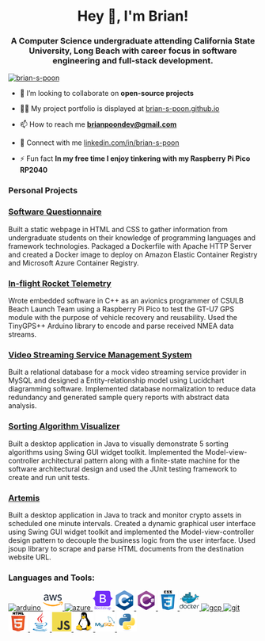 

<h1 align="center">Hey 👋, I'm Brian!</h1>
<h3 align="center">A Computer Science undergraduate attending California State University, Long Beach with career focus in software engineering and full-stack development.</h3>

<!-- PROFILE VIEWS BADGE -->
<p align="left"> <a href="#"><img src="https://komarev.com/ghpvc/?username=brian-s-poon&label=Profile%20views&color=0e75b6&style=flat" alt="brian-s-poon" /></a> </p>

- 🌱 I’m looking to collaborate on **open-source projects**

- 👨‍💻 My project portfolio is displayed at [brian-s-poon.github.io](https://brian-s-poon.github.io/)

- 📫 How to reach me **brianpoondev@gmail.com**

- 📄 Connect with me [linkedin.com/in/brian-s-poon](https://www.linkedin.com/in/brian-s-poon/)

- ⚡ Fun fact **In my free time I enjoy tinkering with my Raspberry Pi Pico RP2040**


### Personal Projects

<!-- Software Questionnaire -->
### <a href="https://github.com/Brian-S-Poon/Software-Questionnaire">Software Questionnaire</a>
Built a static webpage in HTML and CSS to gather information from undergraduate students on their knowledge of programming languages and framework technologies. Packaged a Dockerfile with Apache HTTP Server and created a Docker image to deploy on Amazon Elastic Container Registry and Microsoft Azure Container Registry.

<!-- In-flight Rocket Telemetry -->
### <a href="https://github.com/Brian-S-Poon/Raspberry-Pi-Pico-Projects/tree/main/Raspberry%20Pi%20Pico%20GT-U7%20GPS%20Module">In-flight Rocket Telemetry</a>
Wrote embedded software in C++ as an avionics programmer of CSULB Beach Launch Team using a Raspberry Pi Pico to test the GT-U7 GPS module with the purpose of vehicle recovery and reusability. Used the TinyGPS++ Arduino library to encode and parse received NMEA data streams.

<!-- Video Streaming Service Management System -->
### <a href="https://github.com/Brian-S-Poon/video-streaming-service-management-system">Video Streaming Service Management System</a>
Built a relational database for a mock video streaming service provider in MySQL and designed a Entity-relationship model using Lucidchart diagramming software. Implemented database normalization to reduce data redundancy and generated sample query reports with abstract data analysis.

<!-- Sorting Algorithm Visualizer -->
### <a href="https://github.com/Brian-S-Poon/Sorting-Algorithm-Visualizer">Sorting Algorithm Visualizer</a>
Built a desktop application in Java to visually demonstrate 5 sorting algorithms using Swing GUI widget toolkit. 
Implemented the Model-view-controller architectural pattern along with a finite-state machine for the software architectural design and used the JUnit testing framework to create and run unit tests.

<!-- Artemis -->
### <a href="https://github.com/Brian-S-Poon/Artemis">Artemis</a>
Built a desktop application in Java to track and monitor crypto assets in scheduled one minute intervals. Created a dynamic graphical user interface using Swing GUI widget toolkit and implemented the Model-view-controller design pattern to decouple the business logic from the user interface. Used jsoup library to scrape and parse HTML documents from the destination website URL.



<h3 align="left">Languages and Tools:</h3>
<p align="left"> <a href="https://www.arduino.cc/" target="_blank" rel="noreferrer"> <img src="https://cdn.worldvectorlogo.com/logos/arduino-1.svg" alt="arduino" width="40" height="40"/> </a> <a href="https://aws.amazon.com" target="_blank" rel="noreferrer"> <img src="https://raw.githubusercontent.com/devicons/devicon/master/icons/amazonwebservices/amazonwebservices-original-wordmark.svg" alt="aws" width="40" height="40"/> </a> <a href="https://azure.microsoft.com/en-in/" target="_blank" rel="noreferrer"> <img src="https://www.vectorlogo.zone/logos/microsoft_azure/microsoft_azure-icon.svg" alt="azure" width="40" height="40"/> </a> <a href="https://getbootstrap.com" target="_blank" rel="noreferrer"> <img src="https://raw.githubusercontent.com/devicons/devicon/master/icons/bootstrap/bootstrap-plain-wordmark.svg" alt="bootstrap" width="40" height="40"/> </a> <a href="https://www.w3schools.com/cpp/" target="_blank" rel="noreferrer"> <img src="https://raw.githubusercontent.com/devicons/devicon/master/icons/cplusplus/cplusplus-original.svg" alt="cplusplus" width="40" height="40"/> </a> <a href="https://www.w3schools.com/cs/" target="_blank" rel="noreferrer"> <img src="https://raw.githubusercontent.com/devicons/devicon/master/icons/csharp/csharp-original.svg" alt="csharp" width="40" height="40"/> </a> <a href="https://www.w3schools.com/css/" target="_blank" rel="noreferrer"> <img src="https://raw.githubusercontent.com/devicons/devicon/master/icons/css3/css3-original-wordmark.svg" alt="css3" width="40" height="40"/> </a> <a href="https://www.docker.com/" target="_blank" rel="noreferrer"> <img src="https://raw.githubusercontent.com/devicons/devicon/master/icons/docker/docker-original-wordmark.svg" alt="docker" width="40" height="40"/> </a> <a href="https://cloud.google.com" target="_blank" rel="noreferrer"> <img src="https://www.vectorlogo.zone/logos/google_cloud/google_cloud-icon.svg" alt="gcp" width="40" height="40"/> </a> <a href="https://git-scm.com/" target="_blank" rel="noreferrer"> <img src="https://www.vectorlogo.zone/logos/git-scm/git-scm-icon.svg" alt="git" width="40" height="40"/> </a> <a href="https://www.w3.org/html/" target="_blank" rel="noreferrer"> <img src="https://raw.githubusercontent.com/devicons/devicon/master/icons/html5/html5-original-wordmark.svg" alt="html5" width="40" height="40"/> </a> <a href="https://www.java.com" target="_blank" rel="noreferrer"> <img src="https://raw.githubusercontent.com/devicons/devicon/master/icons/java/java-original.svg" alt="java" width="40" height="40"/> </a> <a href="https://developer.mozilla.org/en-US/docs/Web/JavaScript" target="_blank" rel="noreferrer"> <img src="https://raw.githubusercontent.com/devicons/devicon/master/icons/javascript/javascript-original.svg" alt="javascript" width="40" height="40"/> </a> <a href="https://www.linux.org/" target="_blank" rel="noreferrer"> <img src="https://raw.githubusercontent.com/devicons/devicon/master/icons/linux/linux-original.svg" alt="linux" width="40" height="40"/> </a> <a href="https://www.mysql.com/" target="_blank" rel="noreferrer"> <img src="https://raw.githubusercontent.com/devicons/devicon/master/icons/mysql/mysql-original-wordmark.svg" alt="mysql" width="40" height="40"/> </a> <a href="https://www.python.org" target="_blank" rel="noreferrer"> <img src="https://raw.githubusercontent.com/devicons/devicon/master/icons/python/python-original.svg" alt="python" width="40" height="40"/> </a> </p>





<!-- GITHUB CONTRIBUTION STATS BADGE 
<p align='left'>
  <a href="#"><img src="https://github-readme-stats.vercel.app/api?username=Brian-S-Poon&count_private=true&show_icons=true&theme=cobalt"</a>
</p>
-->







<!--
**briansiuhinpoon/briansiuhinpoon** is a ✨ _special_ ✨ repository because its `README.md` (this file) appears on your GitHub profile.

Here are some ideas to get you started:

- 🔭 I’m currently working on 
- 🌱 I’m currently learning HTML, CSS, Javascript
- 👯 I’m looking to collaborate on ...
- 🤔 I’m looking for help with front-end engineering
- 💬 Ask me about managing databases, unit testing, and object-oriented programming
- 📫 How to reach me: brianpoondev@gmail.com
- 😄 Pronouns: He/Him
- ⚡ Fun fact: The Adelie penguin gifts a pebble to propose.
-->
